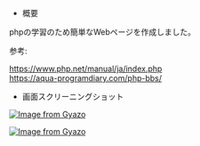 - 概要

phpの学習のため簡単なWebページを作成しました。</br>

参考:

https://www.php.net/manual/ja/index.php </br>
https://aqua-programdiary.com/php-bbs/

- 画面スクリーニングショット

[![Image from Gyazo](https://i.gyazo.com/68ae69773c75cae29d73588c3142b5ec.png)](https://gyazo.com/68ae69773c75cae29d73588c3142b5ec)

[![Image from Gyazo](https://i.gyazo.com/2aaa4f14fa1758f91278f5bb754043ec.png)](https://gyazo.com/2aaa4f14fa1758f91278f5bb754043ec)


